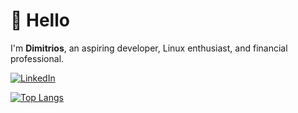 # 👋 Hello
I'm **Dimitrios**, an aspiring developer, Linux enthusiast, and financial professional.

[![LinkedIn](https://img.shields.io/badge/-LinkedIn-0A66C2?style=flat&logo=linkedin&logoColor=white)](https://www.linkedin.com/in/dscharalampidis/)

[![Top Langs](https://github-readme-stats.vercel.app/api/top-langs/?username=dimitrios-git&layout=compact&theme=github_dark&hide_border=true)](#)
